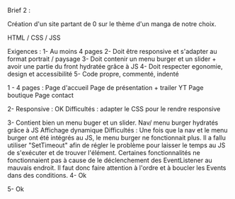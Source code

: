 Brief 2 :

Création d'un site partant de 0 sur le thème d'un manga de notre choix.

HTML / CSS / JSS

Exigences :
1- Au moins 4 pages
2- Doit être responsive et s'adapter au format portrait / paysage
3- Doit contenir un menu burger et un slider + avoir une partie du front hydratée grâce à JS
4- Doit respecter egonomie, design et accessibilité
5- Code propre, commenté, indenté


1 - 4 pages :
Page d'accueil
Page de présentation + trailer YT
Page boutique
Page contact

2- Responsive : OK
    Difficultés : adapter le CSS pour le rendre responsive

3- Contient bien un menu buger et un slider.
    Nav/ menu burger hydratés grâce à JS
    Affichage dynamique
    Difficultés : 
    Une fois que la nav et le menu burger ont été intégrés au JS, le menu burger ne fonctionnait plus.
    Il a fallu utiliser "SetTimeout" afin de régler le problème pour laisser le temps au JS de s'exécuter et de trouver l'élément.
    Certaines fonctionnalités ne fonctionnaient pas à cause de le déclenchement des EventListener au mauvais endroit.
    Il faut donc faire attention à l'ordre et à boucler les Events dans des conditions.
4- Ok

5- Ok
